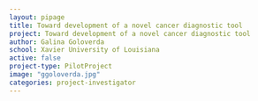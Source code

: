 ```yaml
---
layout: pipage
title: Toward development of a novel cancer diagnostic tool
project: Toward development of a novel cancer diagnostic tool
author: Galina Goloverda
school: Xavier University of Louisiana
active: false
project-type: PilotProject
image: "ggoloverda.jpg"
categories: project-investigator
---
```


